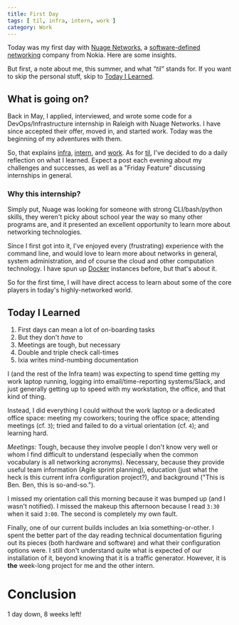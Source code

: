 ```yaml
---
title: First Day
tags: [ til, infra, intern, work ]
category: Work
---
```


Today was my first day with [Nuage Networks][], a [software-defined
networking][] company from Nokia. Here are some insights.

But first, a note about me, this summer, and what *"til"* stands for. If you
want to skip the personal stuff, skip to [Today I Learned][].

## What is going on?

Back in May, I applied, interviewed, and wrote some code for a
DevOps/Infrastructure internship in Raleigh with Nuage Networks. I have since
accepted their offer, moved in, and started work. Today was the beginning of my
adventures with them.

So, that explains [infra][], [intern][], and [work][]. As for [til][], I've
decided to do a daily reflection on what I learned. Expect a post each evening
about my challenges and successes, as well as a "Friday Feature" discussing
internships in general.

### Why this internship?

Simply put, Nuage was looking for someone with strong CLI/bash/python skills,
they weren't picky about school year the way so many other programs are, and it
presented an excellent opportunity to learn more about networking technologies.

Since I first got into it, I've enjoyed every (frustrating) experience with the
command line, and would love to learn more about networks in general, system
administration, and of course the cloud and other computation technology. I have
spun up [Docker][] instances before, but that's about it.

So for the first time, I will have direct access to learn about some of the core
players in today's highly-networked world.

## Today I Learned

1. First days can mean a lot of on-boarding tasks
2. But they don't *have* to
3. Meetings are tough, but necessary
4. Double and triple check call-times
5. Ixia writes mind-numbing documentation

I (and the rest of the Infra team) was expecting to spend time getting my work
laptop running, logging into email/time-reporting systems/Slack, and just
generally getting up to speed with my workstation, the office, and that kind of
thing.

Instead, I did everything I could without the work laptop or a dedicated office
space: meeting my coworkers; touring the office space; attending meetings (cf.
`3`); tried and failed to do a virtual orientation (cf. `4`); and learning hard.

*Meetings:* Tough, because they involve people I don't know very well or whom I
find difficult to understand (especially when the common vocabulary is all
networking acronyms). Necessary, because they provide useful team information
(Agile sprint planning), education (just what the heck is this current infra
configuration project?), and background ("This is Ben. Ben, this is
so-and-so.").

I missed my orientation call this morning because it was bumped up (and I wasn't
notified). I missed the makeup this afternoon because I read `3:30` when it said
`3:00`. The second is completely my own fault.

Finally, one of our current builds includes an Ixia something-or-other. I spent
the better part of the day reading technical documentation figuring out its
pieces (both hardware and software) and what their configuration options were. I
still don't understand quite what is expected of our installation of it, beyond
knowing that it is a traffic generator. However, it is **the** week-long project
for me and the other intern.

# Conclusion

1 day down, 8 weeks left!

<!-- links -->

[Nuage Networks]: http://www.nuagenetworks.net
[software-defined networking]: https://en.wikipedia.org/wiki/Software-defined_networking
[Today I Learned]: #today-i-learned
[infra]: /tags#infra
[intern]: /tags#intern
[work]: /tags#work
[til]: /tags#til
[Docker]: https://www.docker.com
